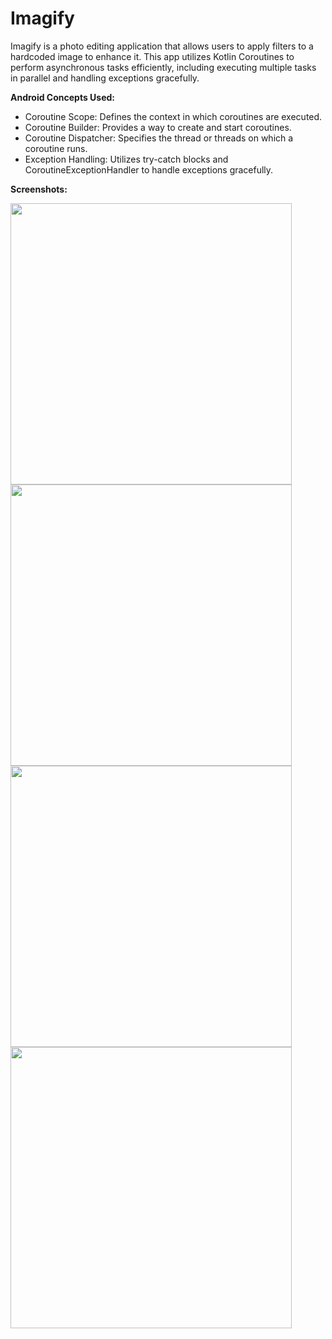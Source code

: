 # Imagify

Imagify is a photo editing application that allows users to apply filters to a hardcoded image to enhance it. 
This app utilizes Kotlin Coroutines to perform asynchronous tasks efficiently, including executing multiple tasks in parallel and handling exceptions gracefully.

  **Android Concepts Used:**

* Coroutine Scope: Defines the context in which coroutines are executed.
* Coroutine Builder: Provides a way to create and start coroutines.
* Coroutine Dispatcher: Specifies the thread or threads on which a coroutine runs.
* Exception Handling: Utilizes try-catch blocks and CoroutineExceptionHandler to handle exceptions gracefully.

 **Screenshots:**

<img src="https://github.com/kavidriod/Imagify/assets/28779054/7fe5aece-45e8-435f-9484-34de36499922" width="450"  >
<img src="https://github.com/kavidriod/Imagify/assets/28779054/e7a4f6dc-d64b-4ee5-a847-338ee7137147" width="450"  >
<img src="https://github.com/kavidriod/Imagify/assets/28779054/74855756-2eec-4e9f-9f78-845238fc5ac0" width="450"  >
<img src="https://github.com/kavidriod/Imagify/assets/28779054/6ca41855-dab2-410f-8422-def3ee6d59d2" width="450"  >













